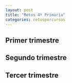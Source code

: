 ```yaml
---
layout: post
title: "Retos 4º Primaria"
categories: retosporcursos
---
```


## Primer trimestre

## Segundo trimestre

## Tercer trimestre
